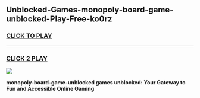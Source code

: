 
## Unblocked-Games-monopoly-board-game-unblocked-Play-Free-ko0rz
<h3>
<a href="https://premium76.site?title=monopoly-board-game-unblocked&ref=23A">CLICK TO PLAY</a></h3>
<hr>

<h3>
<a href="https://premium76.site?title=monopoly-board-game-unblocked&ref=23A">CLICK 2 PLAY</a>
  
</h3>

<a href="https://premium76.site?title=monopoly-board-game-unblocked&ref=23A"><img src="https://clearcache.store/games.png"></a>


**monopoly-board-game-unblocked games unblocked: Your Gateway to Fun and Accessible Online Gaming**
